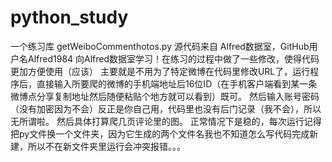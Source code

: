 # python_study
一个练习库
getWeiboCommenthotos.py 源代码来自 Alfred数据室，GitHub用户名Alfred1984
向Alfred数据室学习！在练习的过程中做了一些修改，使得代码更加方便使用（应该）
主要就是不用为了特定微博在代码里修改URL了，运行程序后，直接输入所要爬的微博的手机端地址后16位ID（在手机客户端看到某一条微博点分享复制地址然后随便粘贴个地方就可以看到）既可。
然后输入账号密码（没有加密因为不会）反正是你自己用，代码里也没有后门记录（我不会），所以无所谓啦。
然后具体打算爬几页评论里的图。
正常情况下是稳的，每次运行记得把py文件换一个文件夹，因为它生成的两个文件名我也不知道怎么写代码完成新建，所以不在新文件夹里运行会冲突报错。。。
